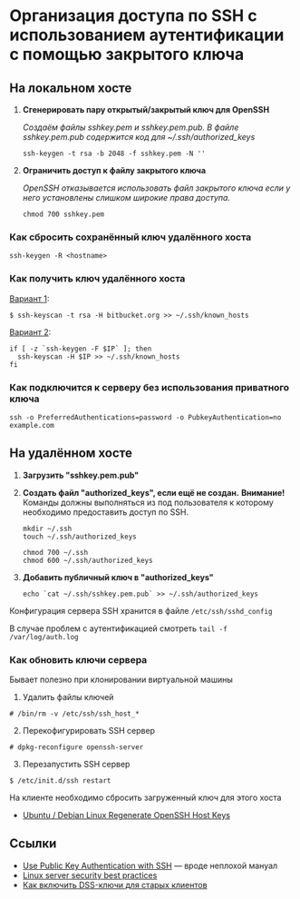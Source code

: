 # Организация доступа по SSH с использованием аутентификации с помощью закрытого ключа


## На локальном хосте 

1. **Сгенерировать пару открытый/закрытый ключ для OpenSSH**

	*Cоздаём файлы sshkey.pem и sshkey.pem.pub. В файле sshkey.pem.pub содержится код для ~/.ssh/authorized_keys*

	```shell
	ssh-keygen -t rsa -b 2048 -f sshkey.pem -N ''
	```

2. **Ограничить доступ к файлу закрытого ключа**

	*OpenSSH отказывается использовать файл закрытого ключа если у него установлены слишком широкие права доступа.*

	```shell
	chmod 700 sshkey.pem
	```


### Как сбросить сохранённый ключ удалённого хоста

```
ssh-keygen -R <hostname>
```


### Как получить ключ удалённого хоста


[Вариант 1](https://superuser.com/a/1111974):

```shell
$ ssh-keyscan -t rsa -H bitbucket.org >> ~/.ssh/known_hosts
```


[Вариант 2](https://stackoverflow.com/a/25020638):

```shell
if [ -z `ssh-keygen -F $IP` ]; then
  ssh-keyscan -H $IP >> ~/.ssh/known_hosts
fi
```


### Как подключится к серверу без использования приватного ключа


```
ssh -o PreferredAuthentications=password -o PubkeyAuthentication=no example.com
```



## На удалённом хосте

1. **Загрузить "sshkey.pem.pub"**
2. **Создать файл "authorized_keys", если ещё не создан.**
	**Внимание!** Команды должны выполняться из под пользователя к которому необходимо предоставить доступ по SSH.
	
	```shell
	mkdir ~/.ssh
	touch ~/.ssh/authorized_keys
	
	chmod 700 ~/.ssh
	chmod 600 ~/.ssh/authorized_keys
	```
3. **Добавить публичный ключ в "authorized_keys"**

	```shell
	echo `cat ~/.ssh/sshkey.pem.pub` >> ~/.ssh/authorized_keys
	```

Конфигурация сервера SSH хранится в файле `/etc/ssh/sshd_config`

В случае проблем с аутентификацией смотреть `tail -f /var/log/auth.log`


### Как обновить ключи сервера

Бывает полезно при клонировании виртуальной машины


1. Удалить файлы ключей

```
# /bin/rm -v /etc/ssh/ssh_host_*
```
2. Перекофигурировать SSH сервер

```
# dpkg-reconfigure openssh-server
```
3. Перезапустить SSH сервер
```
$ /etc/init.d/ssh restart
```


На клиенте необходимо сбросить загруженный ключ для этого хоста


* [Ubuntu / Debian Linux Regenerate OpenSSH Host Keys](https://www.cyberciti.biz/faq/howto-regenerate-openssh-host-keys/)


## Ссылки

* [Use Public Key Authentication with SSH](https://www.linode.com/docs/security/use-public-key-authentication-with-ssh) &mdash; вроде неплохой мануал
* [Linux server security best practices](https://support.rackspace.com/how-to/linux-server-security-best-practices/)
* [Как включить DSS-ключи для старых клиентов](https://www.gentoo.org/support/news-items/2015-08-13-openssh-weak-keys.html)